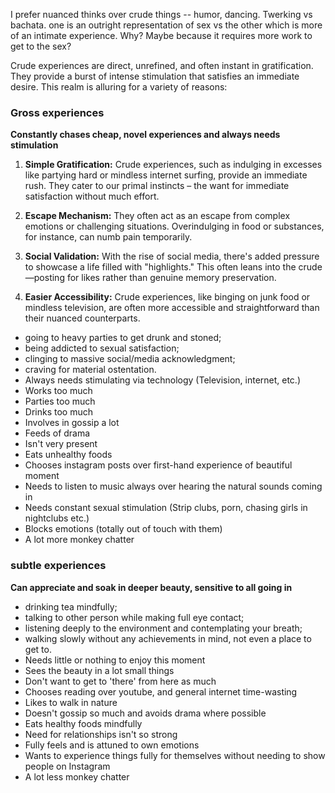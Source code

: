 I prefer nuanced thinks over crude things -- humor, dancing. Twerking vs bachata. one is an outright representation of sex vs the other which is more of an intimate experience. Why? Maybe because it requires more work to get to the sex?

Crude experiences are direct, unrefined, and often instant in gratification. They provide a burst of intense stimulation that satisfies an immediate desire. This realm is alluring for a variety of reasons:


### Gross experiences

**Constantly chases cheap, novel experiences and always needs stimulation**

1. **Simple Gratification:** Crude experiences, such as indulging in excesses like partying hard or mindless internet surfing, provide an immediate rush. They cater to our primal instincts – the want for immediate satisfaction without much effort.
    
2. **Escape Mechanism:** They often act as an escape from complex emotions or challenging situations. Overindulging in food or substances, for instance, can numb pain temporarily.
    
3. **Social Validation:** With the rise of social media, there's added pressure to showcase a life filled with "highlights." This often leans into the crude—posting for likes rather than genuine memory preservation.
    
4. **Easier Accessibility:** Crude experiences, like binging on junk food or mindless television, are often more accessible and straightforward than their nuanced counterparts.

- going to heavy parties to get drunk and stoned;
- being addicted to sexual satisfaction;
- clinging to massive social/media acknowledgment;
- craving for material ostentation.
-  Always needs stimulating via technology (Television, internet, etc.) 
- Works too much
- Parties too much
- Drinks too much
- Involves in gossip a lot
- Feeds of drama
- Isn't very present
- Eats unhealthy foods
- Chooses instagram posts over first-hand experience of beautiful moment
- Needs to listen to music always over hearing the natural sounds coming in
- Needs constant sexual stimulation (Strip clubs, porn, chasing girls in nightclubs etc.)
- Blocks emotions (totally out of touch with them)
- A lot more monkey chatter


### subtle experiences

**Can appreciate and soak in deeper beauty, sensitive to all going in**

- drinking tea mindfully;
- talking to other person while making full eye contact;
- listening deeply to the environment and contemplating your breath;
- walking slowly without any achievements in mind, not even a place to get to.
-  Needs little or nothing to enjoy this moment
- Sees the beauty in a lot small things
- Don't want to get to 'there' from here as much
- Chooses reading over youtube, and general internet time-wasting 
- Likes to walk in nature
- Doesn't gossip so much and avoids drama where possible
- Eats healthy foods mindfully 
- Need for relationships isn't so strong 
- Fully feels and is attuned to own emotions 
- Wants to experience things fully for themselves without needing to show people on Instagram
- A lot less monkey chatter